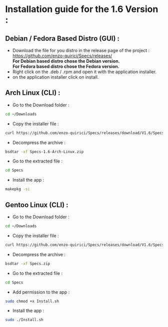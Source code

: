 # Installation guide for the 1.6 Version :
## Debian / Fedora Based Distro (GUI) :
- Download the file for you distro in the release page of the project :  
  https://github.com/enzo-quirici/Specs/releases/  
**For Debian based distro chose the Debian version.**  
**For Fedora based distro chose the Fedora version.**
- Right click on the .deb / .rpm and open it with the application installer.
- on the application installer click on install.
## Arch Linux (CLI) :
- Go to the Download folder :
``` Bash
cd ~/Downloads
```
- Copy the installer file :
``` Bash
curl https://github.com/enzo-quirici/Specs/releases/download/V1.6/Specs-1.6-Arch-Linux.zip
```
- Decompress the archive :
``` Bash
bsdtar -xf Specs-1.6-Arch-Linux.zip
```
- Go to the extracted file :
``` Bash
cd Specs
```
- Install the app :
``` Bash
makepkg -si
```
## Gentoo Linux (CLI) :
- Go to the Download folder :
``` Bash
cd ~/Downloads
```
- Copy the installer file :
``` Bash
curl https://github.com/enzo-quirici/Specs/releases/download/V1.6/Specs-1.6-Gentoo-Linux.zip
```
- Decompress the archive :
``` Bash
bsdtar -xf Specs.zip
```
- Go to the extracted file :
``` Bash
cd Specs
```
- Add permission to the app :
``` Bash
sudo chmod +x Install.sh
```
- Install the app :
``` Bash
sudo ./Install.sh
```